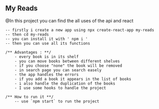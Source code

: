 ## My Reads

@In this project you can find the all uses of the api and react


    -- firstly i create a new app using npx create-react-app my-reads
    -- then cd my-reads
    -- you can install it with ' npm i '
    -- then you can use all its functions

    /** Advantages : **/
        - every book is in its shelf
        - you can move books between different shelves
        - if you choose "none" the book will be removed
        - in search page you can search easely
        - the app handles the errors
        - if you add a book it appears in the list of books
        - i also handle the duplication of the books
        - I use some hooks to handle the project

    /** How to run it **/
        -- use `npm start` to run the project